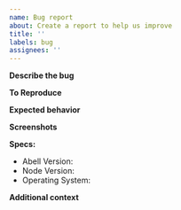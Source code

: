 ```yaml
---
name: Bug report
about: Create a report to help us improve
title: ''
labels: bug
assignees: ''
---
```


**Describe the bug**

<!-- A clear and concise description of what the bug is. -->

**To Reproduce**

<!-- Steps to reproduce the behavior -->

**Expected behavior**

<!-- What do you expect -->

**Screenshots**

<!-- If applicable, add screenshots to help explain your problem. -->

**Specs:**

- Abell Version:
- Node Version:
- Operating System:

**Additional context**

<!-- Add any other context about the problem here. -->
